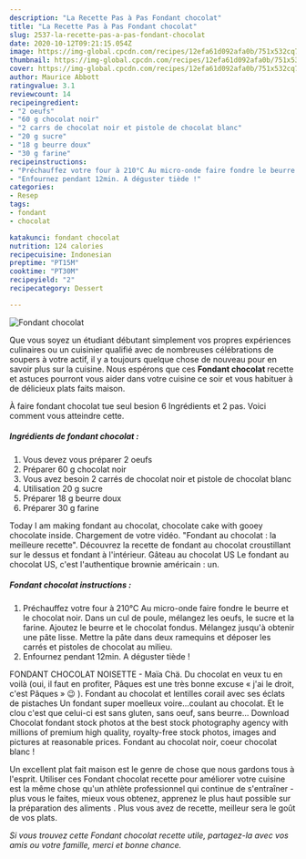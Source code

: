 ```yaml
---
description: "La Recette Pas à Pas Fondant chocolat"
title: "La Recette Pas à Pas Fondant chocolat"
slug: 2537-la-recette-pas-a-pas-fondant-chocolat
date: 2020-10-12T09:21:15.054Z
image: https://img-global.cpcdn.com/recipes/12efa61d092afa0b/751x532cq70/fondant-chocolat-photo-principale-de-la-recette.jpg
thumbnail: https://img-global.cpcdn.com/recipes/12efa61d092afa0b/751x532cq70/fondant-chocolat-photo-principale-de-la-recette.jpg
cover: https://img-global.cpcdn.com/recipes/12efa61d092afa0b/751x532cq70/fondant-chocolat-photo-principale-de-la-recette.jpg
author: Maurice Abbott
ratingvalue: 3.1
reviewcount: 14
recipeingredient:
- "2 oeufs"
- "60 g chocolat noir"
- "2 carrs de chocolat noir et pistole de chocolat blanc"
- "20 g sucre"
- "18 g beurre doux"
- "30 g farine"
recipeinstructions:
- "Préchauffez votre four à 210°C Au micro-onde faire fondre le beurre et le chocolat noir. Dans un cul de poule, mélangez les oeufs, le sucre et la farine. Ajoutez le beurre et le chocolat fondus. Mélangez jusqu&#39;à obtenir une pâte lisse. Mettre la pâte dans deux ramequins et déposer les carrés et pistoles de chocolat au milieu."
- "Enfournez pendant 12min. A déguster tiède !"
categories:
- Resep
tags:
- fondant
- chocolat

katakunci: fondant chocolat 
nutrition: 124 calories
recipecuisine: Indonesian
preptime: "PT15M"
cooktime: "PT30M"
recipeyield: "2"
recipecategory: Dessert

---
```



![Fondant chocolat](https://img-global.cpcdn.com/recipes/12efa61d092afa0b/751x532cq70/fondant-chocolat-photo-principale-de-la-recette.jpg)

Que vous soyez un étudiant débutant simplement vos propres expériences culinaires ou un cuisinier qualifié avec de nombreuses célébrations de soupers à votre actif, il y a toujours quelque chose de nouveau pour en savoir plus sur la cuisine. Nous espérons que ces <strong> Fondant chocolat </strong> recette et astuces pourront vous aider dans votre cuisine ce soir et vous habituer à de délicieux plats faits maison.

<!--inarticleads1-->

À faire fondant chocolat tue seul besion 6 Ingrédients et 2 pas. Voici comment vous atteindre cette.

##### Ingrédients de fondant chocolat :

1. Vous devez vous préparer 2 oeufs
1. Préparer 60 g chocolat noir
1. Vous avez besoin 2 carrés de chocolat noir et pistole de chocolat blanc
1. Utilisation 20 g sucre
1. Préparer 18 g beurre doux
1. Préparer 30 g farine


Today I am making fondant au chocolat, chocolate cake with gooey chocolate inside. Chargement de votre vidéo. &#34;Fondant au chocolat : la meilleure recette&#34;. Découvrez la recette de fondant au chocolat croustillant sur le dessus et fondant à l&#39;intérieur. Gâteau au chocolat US Le fondant au chocolat US, c&#39;est l&#39;authentique brownie américain : un. 

<!--inarticleads2-->

##### Fondant chocolat instructions :

1. Préchauffez votre four à 210°C Au micro-onde faire fondre le beurre et le chocolat noir. Dans un cul de poule, mélangez les oeufs, le sucre et la farine. Ajoutez le beurre et le chocolat fondus. Mélangez jusqu&#39;à obtenir une pâte lisse. Mettre la pâte dans deux ramequins et déposer les carrés et pistoles de chocolat au milieu.
1. Enfournez pendant 12min. A déguster tiède !


FONDANT CHOCOLAT NOISETTE - Maïa Chä. Du chocolat en veux tu en voilà (oui, il faut en profiter, Pâques est une très bonne excuse « j&#39;ai le droit, c&#39;est Pâques » 😉 ). Fondant au chocolat et lentilles corail avec ses éclats de pistaches Un fondant super moelleux voire…coulant au chocolat. Et le clou c&#39;est que celui-ci est sans gluten, sans oeuf, sans beurre… Download Chocolat fondant stock photos at the best stock photography agency with millions of premium high quality, royalty-free stock photos, images and pictures at reasonable prices. Fondant au chocolat noir, coeur chocolat blanc ! 

<!--inarticleads1-->

<p>
Un excellent plat fait maison est le genre de chose que nous gardons tous à l'esprit. Utiliser ces Fondant chocolat recette pour améliorer votre cuisine est la même chose qu'un athlète professionnel qui continue de s'entraîner - plus vous le faites, mieux vous obtenez, apprenez le plus haut possible sur la préparation des aliments . Plus vous avez de recette, meilleur sera le goût de vos plats.
</p>

<p>
<i>Si vous trouvez cette Fondant chocolat recette utile, partagez-la avec vos amis ou votre famille, merci et bonne chance.</i>
</p>
